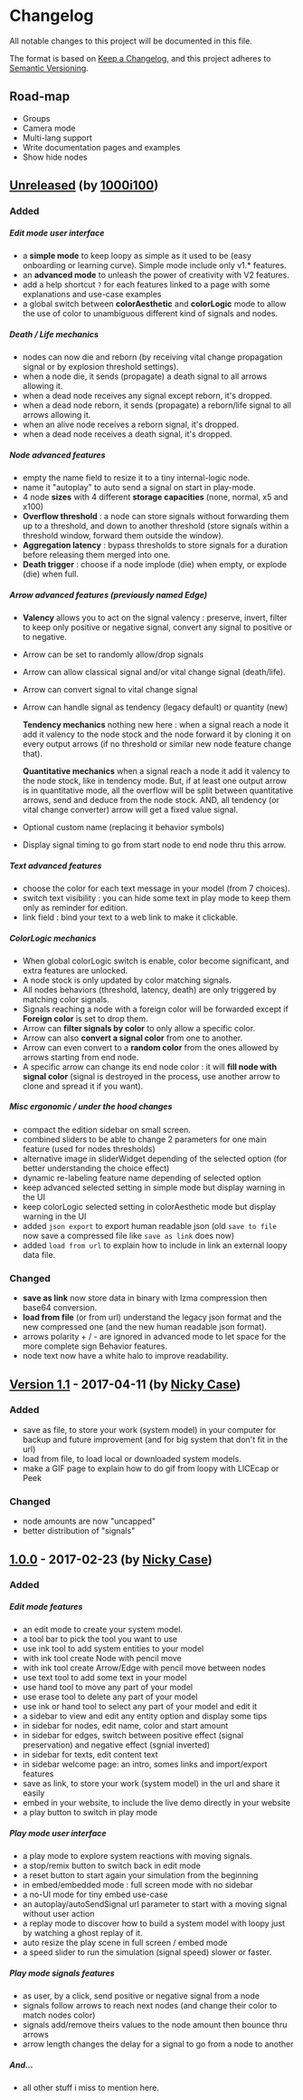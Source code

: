 # Changelog
All notable changes to this project will be documented in this file.

The format is based on [Keep a Changelog](https://keepachangelog.com/en/1.0.0/),
and this project adheres to [Semantic Versioning](https://semver.org/spec/v2.0.0.html).

## Road-map
- Groups
- Camera mode 
- Multi-lang support
- Write documentation pages and examples
- Show hide nodes


## [Unreleased] (by [1000i100])

### Added

##### Edit mode user interface
- a **simple mode** to keep loopy as simple as it used to be (easy onboarding or learning curve). Simple mode include only v1.* features.
- an **advanced mode** to unleash the power of creativity with V2 features.
- add a help shortcut `?` for each features linked to a page with some explanations and use-case examples
- a global switch between **colorAesthetic**  and **colorLogic** mode to allow the use of color to unambiguous different kind of signals and nodes.

##### Death / Life mechanics
- nodes can now die and reborn (by receiving vital change propagation signal or by explosion threshold settings).
- when a node die, it sends (propagate) a death signal to all arrows allowing it.
- when a dead node receives any signal except reborn, it's dropped.
- when a dead node reborn, it sends (propagate) a reborn/life signal to all arrows allowing it.
- when an alive node receives a reborn signal, it's dropped.
- when a dead node receives a death signal, it's dropped.

##### Node advanced features
- empty the name field to resize it to a tiny internal-logic node.
- name it "autoplay" to auto send a signal on start in play-mode.
- 4 node **sizes** with 4 different **storage capacities** (none, normal, x5 and x100)
- **Overflow threshold** : a node can store signals without forwarding them up to a threshold, and down to another threshold (store signals within a threshold window, forward them outside the window).
- **Aggregation latency** : bypass thresholds to store signals for a duration before releasing them merged into one.
- **Death trigger** : choose if a node implode (die) when empty, or explode (die) when full.

##### Arrow advanced features (previously named Edge)
- **Valency** allows you to act on the signal valency : preserve, invert, filter to keep only positive or negative signal, convert any signal to positive or to negative.
- Arrow can be set to randomly allow/drop signals
- Arrow can allow classical signal and/or vital change signal (death/life).
- Arrow can convert signal to vital change signal
- Arrow can handle signal as tendency (legacy default) or quantity (new)

  **Tendency mechanics**
  nothing new here : when a signal reach a node it add it valency to the node stock and the node forward it
  by cloning it on every output arrows (if no threshold or similar new node feature change that).

  **Quantitative mechanics**
  when a signal reach a node it add it valency to the node stock, like in tendency mode.
  But, if at least one output arrow is in quantitative mode,
  all the overflow will be split between quantitative arrows, send and deduce from the node stock.
  AND, all tendency (or vital change converter) arrow will get a fixed value signal.

- Optional custom name (replacing it behavior symbols)
- Display signal timing to go from start node to end node thru this arrow.

##### Text advanced features
- choose the color for each text message in your model (from 7 choices).
- switch text visibility : you can hide some text in play mode to keep them only as reminder for edition.
- link field : bind your text to a web link to make it clickable.

##### ColorLogic mechanics
- When global colorLogic switch is enable, color become significant, and extra features are unlocked.
- A node stock is only updated by color matching signals.
- All nodes behaviors (threshold, latency, death) are only triggered by matching color signals.
- Signals reaching a node with a foreign color will be forwarded except if **Foreign color** is set to drop them.
- Arrow can **filter signals by color** to only allow a specific color.
- Arrow can also **convert a signal color** from one to another.
- Arrow can even convert to a **random color** from the ones allowed by arrows starting from end node.
- A specific arrow can change its end node color : it will **fill node with signal color**
  (signal is destroyed in the process, use another arrow to clone and spread it if you want).

##### Misc ergonomic / under the hood changes
- compact the edition sidebar on small screen.
- combined sliders to be able to change 2 parameters for one main feature (used for nodes thresholds)
- alternative image in sliderWidget depending of the selected option (for better understanding the choice effect)
- dynamic re-labeling feature name depending of selected option
- keep advanced selected setting in simple mode but display warning in the UI
- keep colorLogic selected setting in colorAesthetic mode but display warning in the UI
- added `json export` to export human readable json (old `save to file` now save a compressed file like `save as link` does now)
- added `load from url` to explain how to include in link an external loopy data file.

### Changed
- **save as link** now store data in binary with lzma compression then base64 conversion.
- **load from file** (or from url) understand the legacy json format and the new compressed one (and the new human readable json format).
- arrows polarity + / - are ignored in advanced mode to let space for the more complete sign Behavior features.
- node text now have a white halo to improve readability.


## [Version 1.1] - 2017-04-11 (by [Nicky Case])
### Added
- save as file, to store your work (system model) in your computer for backup and future improvement (and for big system that don't fit in the url)
- load from file, to load local or downloaded system models.
- make a GIF page to explain how to do gif from loopy with LICEcap or Peek

### Changed
- node amounts are now "uncapped"
- better distribution of "signals"


## [1.0.0] - 2017-02-23  (by [Nicky Case])
### Added

##### Edit mode features
- an edit mode to create your system model.
- a tool bar to pick the tool you want to use
- use ink tool to add system entities to your model
- with ink tool create Node with pencil move
- with ink tool create Arrow/Edge with pencil move between nodes
- use text tool to add some text in your model
- use hand tool to move any part of your model
- use erase tool to delete any part of your model
- use ink or hand tool to select any part of your model and edit it
- a sidebar to view and edit any entity option and display some tips
- in sidebar for nodes, edit name, color and start amount
- in sidebar for edges, switch between positive effect (signal preservation) and negative effect (sgnial inverted)
- in sidebar for texts, edit content text
- in sidebar welcome page: an intro, somes links and import/export features
- save as link, to store your work (system model) in the url and share it easily
- embed in your website, to include the live demo directly in your website
- a play button to switch in play mode

##### Play mode user interface
- a play mode to explore system reactions with moving signals.
- a stop/remix button to switch back in edit mode
- a reset button to start again your simulation from the beginning
- in embed/embedded mode : full screen mode with no sidebar
- a no-UI mode for tiny embed use-case
- an autoplay/autoSendSignal url parameter to start with a moving signal without user action
- a replay mode to discover how to build a system model with loopy just by watching a ghost replay of it.
- auto resize the play scene in full screen / embed mode
- a speed slider to run the simulation (signal speed) slower or faster.

##### Play mode signals features
- as user, by a click, send positive or negative signal from a node
- signals follow arrows to reach next nodes (and change their color to match nodes color)
- signals add/remove theirs values to the node amount then bounce thru arrows
- arrow length changes the delay for a signal to go from a node to another

##### And...
- all other stuff i miss to mention here.


[Unreleased]: https://github.com/1000i100/loopy/compare/v1.1.0...HEAD

[Version 1.1]: https://github.com/1000i100/loopy/compare/v1.0.0...v1.1.0
[1.0.0]: https://github.com/1000i100/loopy/releases/tag/v0.0.1

[Nicky Case]: https://github.com/ncase "@ncase"
[1000i100]: https://github.com/1000i100 "@1000i100"
